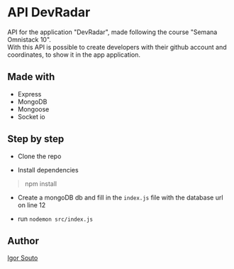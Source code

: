 # API DevRadar

API for the application "DevRadar", made following the course "Semana Omnistack 10".  
With this API is possible to create developers with their github account and coordinates, to show it in the app application.  

## Made with  

- Express
- MongoDB
- Mongoose
- Socket io

## Step by step

- Clone the repo

- Install dependencies  
> npm install

- Create a mongoDB db and fill in the `index.js` file with the database url on line 12  

- run `nodemon src/index.js`  

## Author

[Igor Souto](https://www.linkedin.com/in/igor-souto/)
